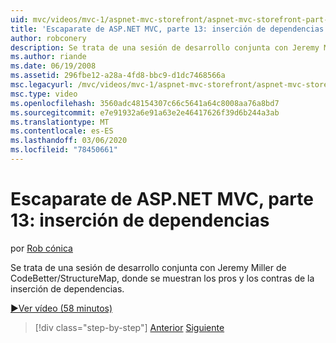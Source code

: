 ```yaml
---
uid: mvc/videos/mvc-1/aspnet-mvc-storefront/aspnet-mvc-storefront-part-13-dependency-injection
title: 'Escaparate de ASP.NET MVC, parte 13: inserción de dependencias | Microsoft Docs'
author: robconery
description: Se trata de una sesión de desarrollo conjunta con Jeremy Miller de CodeBetter/StructureMap, donde se muestran los pros y los contras de la inserción de dependencias.
ms.author: riande
ms.date: 06/19/2008
ms.assetid: 296fbe12-a28a-4fd8-bbc9-d1dc7468566a
msc.legacyurl: /mvc/videos/mvc-1/aspnet-mvc-storefront/aspnet-mvc-storefront-part-13-dependency-injection
msc.type: video
ms.openlocfilehash: 3560adc48154307c66c5641a64c8008aa76a8bd7
ms.sourcegitcommit: e7e91932a6e91a63e2e46417626f39d6b244a3ab
ms.translationtype: MT
ms.contentlocale: es-ES
ms.lasthandoff: 03/06/2020
ms.locfileid: "78450661"
---
```

# <a name="aspnet-mvc-storefront-part-13-dependency-injection"></a>Escaparate de ASP.NET MVC, parte 13: inserción de dependencias

por [Rob cónica](https://github.com/robconery)

Se trata de una sesión de desarrollo conjunta con Jeremy Miller de CodeBetter/StructureMap, donde se muestran los pros y los contras de la inserción de dependencias.

[&#9654;Ver vídeo (58 minutos)](https://channel9.msdn.com/Blogs/ASP-NET-Site-Videos/aspnet-mvc-storefront-part-13-dependency-injection)

> [!div class="step-by-step"]
> [Anterior](aspnet-mvc-storefront-part-12-mocking.md)
> [Siguiente](aspnet-mvc-storefront-part-14-rich-client-interaction.md)
